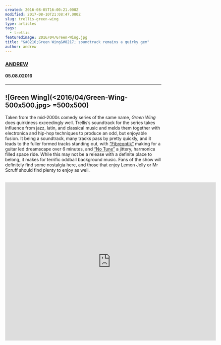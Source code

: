 ```yaml
---
created: 2016-08-05T16:00:21.000Z
modified: 2017-08-10T21:08:47.000Z
slug: trellis-green-wing
type: articles
tags:
  - trellis
featuredimage: 2016/04/Green-Wing.jpg
title: "&#8216;Green Wing&#8217; soundtrack remains a quirky gem"
author: andrew
---
```

### [ANDREW](<https://twitter.com/andrewbridge>)
#### 05\.08.02016
------

![Green Wing](<2016/04/Green-Wing-500x500.jpg> =500x500)
------
Taken from the mid-2000s comedy series of the same name, *Green Wing* does quirkiness exceedingly well. Trellis’s soundtrack for the series takes influence from jazz, latin, and classical music and melds them together with electronica and hip-hop techniques to produce an odd, but enjoyable fusion. It being a soundtrack, many tracks pass by pretty quickly, and it leads to the fuller formed tracks standing out, with [“Fibreoptik”](<https://www.youtube.com/watch?v=MxQRC4qdukA>) making for a guitar led dreamscape over 6 minutes, and [“No Tune”](<https://www.youtube.com/watch?v=8Uqb_EMDE1w>) a jittery, harmonica filled space ride.
While this may not be a release with a definite place to belong, it makes for terrific oddball background music. Fans of the show will definitely find some nostalgia here, and those that enjoy Lemon Jelly or Mr Scruff should find plenty to enjoy as well.<br>
 ­
<iframe width="680" height="510" src="https://www.youtube.com/embed/MxQRC4qdukA?feature=oembed" frameborder="0" allowfullscreen=""></iframe>